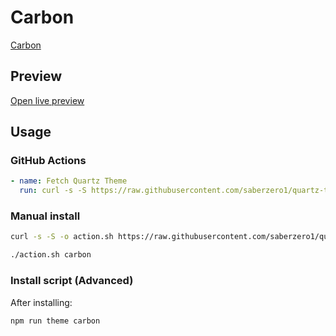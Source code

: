 # Carbon

[Carbon](https://vhbelvadi.com)

## Preview

[Open live preview](https://quartz-themes.github.io/carbon/)

## Usage

### GitHub Actions

```yaml
- name: Fetch Quartz Theme
  run: curl -s -S https://raw.githubusercontent.com/saberzero1/quartz-themes/master/action.sh | bash -s -- carbon
```

### Manual install

```bash
curl -s -S -o action.sh https://raw.githubusercontent.com/saberzero1/quartz-themes/master/action.sh

./action.sh carbon
```

### Install script (Advanced)

After installing:

```bash
npm run theme carbon
```
